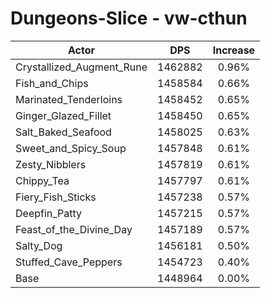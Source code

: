 # Dungeons-Slice - vw-cthun
| Actor | DPS | Increase |
|---|:---:|:---:|
|Crystallized_Augment_Rune|1462882|0.96%|
|Fish_and_Chips|1458584|0.66%|
|Marinated_Tenderloins|1458452|0.65%|
|Ginger_Glazed_Fillet|1458450|0.65%|
|Salt_Baked_Seafood|1458025|0.63%|
|Sweet_and_Spicy_Soup|1457848|0.61%|
|Zesty_Nibblers|1457819|0.61%|
|Chippy_Tea|1457797|0.61%|
|Fiery_Fish_Sticks|1457238|0.57%|
|Deepfin_Patty|1457215|0.57%|
|Feast_of_the_Divine_Day|1457189|0.57%|
|Salty_Dog|1456181|0.50%|
|Stuffed_Cave_Peppers|1454723|0.40%|
|Base|1448964|0.00%|
